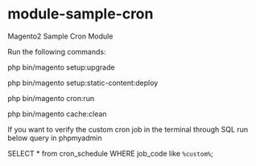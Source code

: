 # module-sample-cron
Magento2 Sample Cron Module

Run the following commands:

php bin/magento setup:upgrade

php bin/magento setup:static-content:deploy

php bin/magento cron:run

php bin/magento cache:clean

If you want to verify the custom cron job in the terminal through SQL run below query in phpmyadmin

SELECT * from cron_schedule WHERE job_code like `%custom%`;
